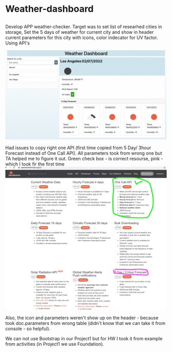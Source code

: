 # Weather-dashboard
## 
Develop APP weather-checker. Target was to set list of researhed cities in storage, Set the 5 days of weather for current city and show in header current parameters for this city with icons, color indecator for UV factor. Using API's 


![screenshot](assets/1.png)

Had issues to copy right one API (first time copied from 5 Day/ 3hour Forecast instead of One Call API). All parameters took from wrong one but TA helped me to figure it out. Green check box - is correct resourse, pink - which I took fir the first time
 ![Screenshot](assets/2.png)

 Also, the icon and parameters weren't show up on the header - because took doc.parameters from wrong table (didn't know that we can take it from console - so helpful). 

 We can not use Bootstrap in our Project1 but for HW I took it from example from activities (in Project1 we use Foundation).

